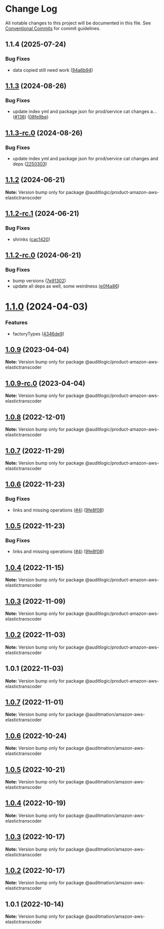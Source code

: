 # Change Log

All notable changes to this project will be documented in this file.
See [Conventional Commits](https://conventionalcommits.org) for commit guidelines.

## 1.1.4 (2025-07-24)


### Bug Fixes

* data copied still need work ([94a6b94](https://github.com/zerobias-org/product/commit/94a6b942fb0516367548599d739529536132755a))





## [1.1.3](https://github.com/auditlogic/product/compare/@auditlogic/product-amazon-aws-elastictranscoder@1.1.2...@auditlogic/product-amazon-aws-elastictranscoder@1.1.3) (2024-08-26)


### Bug Fixes

* update index yml and package json for prod/service cat changes a… ([#138](https://github.com/auditlogic/product/issues/138)) ([08fe9be](https://github.com/auditlogic/product/commit/08fe9beb1c8457462a19bc69caa02e6212d97e1a))





## [1.1.3-rc.0](https://github.com/auditlogic/product/compare/@auditlogic/product-amazon-aws-elastictranscoder@1.1.2...@auditlogic/product-amazon-aws-elastictranscoder@1.1.3-rc.0) (2024-08-26)


### Bug Fixes

* update index yml and package json for prod/service cat changes and deps ([2250303](https://github.com/auditlogic/product/commit/225030363a363608240135b7ebed386b28f01e4b))





## [1.1.2](https://github.com/auditlogic/product/compare/@auditlogic/product-amazon-aws-elastictranscoder@1.1.2-rc.1...@auditlogic/product-amazon-aws-elastictranscoder@1.1.2) (2024-06-21)

**Note:** Version bump only for package @auditlogic/product-amazon-aws-elastictranscoder





## [1.1.2-rc.1](https://github.com/auditlogic/product/compare/@auditlogic/product-amazon-aws-elastictranscoder@1.1.2-rc.0...@auditlogic/product-amazon-aws-elastictranscoder@1.1.2-rc.1) (2024-06-21)


### Bug Fixes

* shrinks ([cac1420](https://github.com/auditlogic/product/commit/cac14200fefcd8183ab69fe89a47bd3f70f563e9))





## [1.1.2-rc.0](https://github.com/auditlogic/product/compare/@auditlogic/product-amazon-aws-elastictranscoder@1.1.0...@auditlogic/product-amazon-aws-elastictranscoder@1.1.2-rc.0) (2024-06-21)


### Bug Fixes

* bump versions ([7e91302](https://github.com/auditlogic/product/commit/7e913023b8b312150ed7762c32fbbe616be71de5))
* update all deps as well, some weirdness ([e0f4a86](https://github.com/auditlogic/product/commit/e0f4a864714e2d3de6bbf3da014d5312fe53be2f))





# [1.1.0](https://github.com/auditlogic/product/compare/@auditlogic/product-amazon-aws-elastictranscoder@1.0.9...@auditlogic/product-amazon-aws-elastictranscoder@1.1.0) (2024-04-03)


### Features

* factoryTypes ([4346de9](https://github.com/auditlogic/product/commit/4346de92693aee892fccf725338ffc7b80ab182b))





## [1.0.9](https://github.com/auditlogic/product/compare/@auditlogic/product-amazon-aws-elastictranscoder@1.0.8...@auditlogic/product-amazon-aws-elastictranscoder@1.0.9) (2023-04-04)

**Note:** Version bump only for package @auditlogic/product-amazon-aws-elastictranscoder





## [1.0.9-rc.0](https://github.com/auditlogic/product/compare/@auditlogic/product-amazon-aws-elastictranscoder@1.0.8...@auditlogic/product-amazon-aws-elastictranscoder@1.0.9-rc.0) (2023-04-04)

**Note:** Version bump only for package @auditlogic/product-amazon-aws-elastictranscoder





## [1.0.8](https://github.com/auditlogic/product/compare/@auditlogic/product-amazon-aws-elastictranscoder@1.0.7...@auditlogic/product-amazon-aws-elastictranscoder@1.0.8) (2022-12-01)

**Note:** Version bump only for package @auditlogic/product-amazon-aws-elastictranscoder





## [1.0.7](https://github.com/auditlogic/product/compare/@auditlogic/product-amazon-aws-elastictranscoder@1.0.6...@auditlogic/product-amazon-aws-elastictranscoder@1.0.7) (2022-11-29)

**Note:** Version bump only for package @auditlogic/product-amazon-aws-elastictranscoder





## [1.0.6](https://github.com/auditlogic/product/compare/@auditlogic/product-amazon-aws-elastictranscoder@1.0.4...@auditlogic/product-amazon-aws-elastictranscoder@1.0.6) (2022-11-23)


### Bug Fixes

* links and missing operations ([#4](https://github.com/auditlogic/product/issues/4)) ([9fe8f08](https://github.com/auditlogic/product/commit/9fe8f08fe7c57fdb79f991ac35bd6ac2e7dcad38))





## [1.0.5](https://github.com/auditlogic/product/compare/@auditlogic/product-amazon-aws-elastictranscoder@1.0.4...@auditlogic/product-amazon-aws-elastictranscoder@1.0.5) (2022-11-23)


### Bug Fixes

* links and missing operations ([#4](https://github.com/auditlogic/product/issues/4)) ([9fe8f08](https://github.com/auditlogic/product/commit/9fe8f08fe7c57fdb79f991ac35bd6ac2e7dcad38))





## [1.0.4](https://github.com/auditlogic/product/compare/@auditlogic/product-amazon-aws-elastictranscoder@1.0.3...@auditlogic/product-amazon-aws-elastictranscoder@1.0.4) (2022-11-15)

**Note:** Version bump only for package @auditlogic/product-amazon-aws-elastictranscoder





## [1.0.3](https://github.com/auditlogic/product/compare/@auditlogic/product-amazon-aws-elastictranscoder@1.0.2...@auditlogic/product-amazon-aws-elastictranscoder@1.0.3) (2022-11-09)

**Note:** Version bump only for package @auditlogic/product-amazon-aws-elastictranscoder





## [1.0.2](https://github.com/auditlogic/product/compare/@auditlogic/product-amazon-aws-elastictranscoder@1.0.1...@auditlogic/product-amazon-aws-elastictranscoder@1.0.2) (2022-11-03)

**Note:** Version bump only for package @auditlogic/product-amazon-aws-elastictranscoder





## 1.0.1 (2022-11-03)

**Note:** Version bump only for package @auditlogic/product-amazon-aws-elastictranscoder





## [1.0.7](https://github.com/auditmation/store-content/compare/@auditmation/amazon-aws-elastictranscoder@1.0.6...@auditmation/amazon-aws-elastictranscoder@1.0.7) (2022-11-01)

**Note:** Version bump only for package @auditmation/amazon-aws-elastictranscoder





## [1.0.6](https://github.com/auditmation/store-content/compare/@auditmation/amazon-aws-elastictranscoder@1.0.5...@auditmation/amazon-aws-elastictranscoder@1.0.6) (2022-10-24)

**Note:** Version bump only for package @auditmation/amazon-aws-elastictranscoder





## [1.0.5](https://github.com/auditmation/store-content/compare/@auditmation/amazon-aws-elastictranscoder@1.0.4...@auditmation/amazon-aws-elastictranscoder@1.0.5) (2022-10-21)

**Note:** Version bump only for package @auditmation/amazon-aws-elastictranscoder





## [1.0.4](https://github.com/auditmation/store-content/compare/@auditmation/amazon-aws-elastictranscoder@1.0.3...@auditmation/amazon-aws-elastictranscoder@1.0.4) (2022-10-19)

**Note:** Version bump only for package @auditmation/amazon-aws-elastictranscoder





## [1.0.3](https://github.com/auditmation/store-content/compare/@auditmation/amazon-aws-elastictranscoder@1.0.2...@auditmation/amazon-aws-elastictranscoder@1.0.3) (2022-10-17)

**Note:** Version bump only for package @auditmation/amazon-aws-elastictranscoder





## [1.0.2](https://github.com/auditmation/store-content/compare/@auditmation/amazon-aws-elastictranscoder@1.0.1...@auditmation/amazon-aws-elastictranscoder@1.0.2) (2022-10-17)

**Note:** Version bump only for package @auditmation/amazon-aws-elastictranscoder





## 1.0.1 (2022-10-14)

**Note:** Version bump only for package @auditmation/amazon-aws-elastictranscoder
